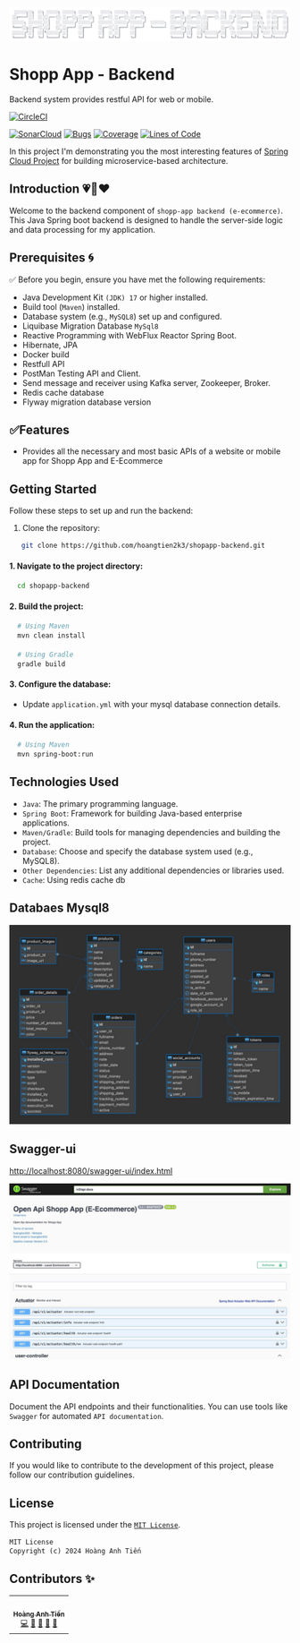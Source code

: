 ![](images/logo_images.png)

# Shopp App - Backend 
Backend system provides restful API for web or mobile.

[![CircleCI](https://circleci.com/gh/piomin/sample-spring-microservices-new.svg?style=svg)](https://app.circleci.com/pipelines/circleci/WpJpWzbAX4Dvhh2AjRnJmX/X6V4xLymFHgq4YEPN1Aiia)

[![SonarCloud](https://sonarcloud.io/images/project_badges/sonarcloud-black.svg)](https://sonarcloud.io/project/overview?id=hoangtien2k3_shopapp-backend)
[![Bugs](https://sonarcloud.io/api/project_badges/measure?project=hoangtien2k3_shopapp-backend&metric=bugs)](https://sonarcloud.io/project/overview?id=hoangtien2k3_shopapp-backend)
[![Coverage](https://sonarcloud.io/api/project_badges/measure?project=hoangtien2k3_shopapp-backend&metric=coverage)](https://sonarcloud.io/project/overview?id=hoangtien2k3_shopapp-backend)
[![Lines of Code](https://sonarcloud.io/api/project_badges/measure?project=hoangtien2k3_shopapp-backend&metric=ncloc)](https://sonarcloud.io/project/overview?id=hoangtien2k3_shopapp-backend)

In this project I'm demonstrating you the most interesting features of [Spring Cloud Project](https://spring.io/projects/spring-cloud) for building microservice-based architecture.

## Introduction 💗💎❤️

Welcome to the backend component of `shopp-app backend (e-ecommerce)`. This Java Spring boot backend is designed to
handle the server-side logic and data processing for my application.

## Prerequisites 🌀

✅ Before you begin, ensure you have met the following requirements:

- Java Development Kit `(JDK) 17` or higher installed.
- Build tool (`Maven`) installed.
- Database system (e.g., `MySQL8`) set up and configured.
- Liquibase Migration Database `MySql8`
- Reactive Programming with WebFlux Reactor Spring Boot.
- Hibernate, JPA
- Docker build
- Restfull API
- PostMan Testing API and Client.
- Send message and receiver using Kafka server, Zookeeper, Broker.
- Redis cache database 
- Flyway migration database version 

## ✅Features

- Provides all the necessary and most basic APIs of a website or mobile app for Shopp App and E-Ecommerce

## Getting Started

Follow these steps to set up and run the backend:

1. Clone the repository:

```bash
   git clone https://github.com/hoangtien2k3/shopapp-backend.git
```

#### 1. Navigate to the project directory:

```bash
  cd shopapp-backend
```

#### 2. Build the project:

```bash
  # Using Maven
  mvn clean install
  
  # Using Gradle
  gradle build
```

#### 3. Configure the database:

- Update `application.yml` with your mysql database connection details.

#### 4. Run the application:

```bash
  # Using Maven
  mvn spring-boot:run
```

## Technologies Used

- `Java`: The primary programming language.
- `Spring Boot`: Framework for building Java-based enterprise applications.
- `Maven/Gradle`: Build tools for managing dependencies and building the project.
- `Database`: Choose and specify the database system used (e.g., MySQL8).
- `Other Dependencies`: List any additional dependencies or libraries used.
- `Cache`: Using redis cache db

## Databaes Mysql8
![mysql-8](images/database_diagram.jpg)

## Swagger-ui

[http://localhost:8080/swagger-ui/index.html](http://localhost:8080/swagger-ui/index.html)

![swagger-ui](images/swagger-ui.jpg)

## API Documentation

Document the API endpoints and their functionalities. You can use tools like `Swagger` for
automated `API documentation`.

## Contributing

If you would like to contribute to the development of this project, please follow our contribution guidelines.

## License

This project is licensed under the [`MIT License`](LICENSE).

```text
MIT License
Copyright (c) 2024 Hoàng Anh Tiến
```

## Contributors ✨

<!-- ALL-CONTRIBUTORS-LIST:START - Do not remove or modify this section -->
<!-- prettier-ignore-start -->
<!-- markdownlint-disable -->
<table>
  <tr>
    <td align="center"><a href="https://www.linkedin.com/in/hoangtien2k3/"><img src="https://avatars.githubusercontent.com/u/122768076?v=4?s=100" width="100px;" alt=""/><br /><sub><b>Hoàng Anh Tiến</b></sub></a><br /><a href="https://github.com/hoangtien2k3/news-app/commits?author=hoangtien2k3" title="Code">💻</a> <a href="#maintenance-hoangtien2k3" title="Maintenance">🚧</a> <a href="#ideas-hoangtien2k3" title="Ideas, Planning, & Feedback">🤔</a> <a href="#design-hoangtien2k3" title="Design">🎨</a> <a href="https://github.com/hoangtien2k3/news-app/issues?q=author%hoangtien2k3" title="Bug reports">🐛</a></td>
  </tr>

</table>

<!-- markdownlint-restore -->
<!-- prettier-ignore-end -->
<!-- ALL-CONTRIBUTORS-LIST:END -->